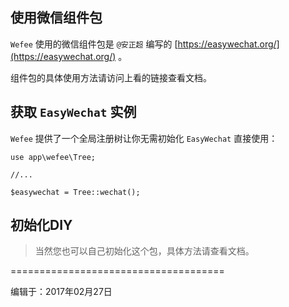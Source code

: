 ## 使用微信组件包

`Wefee` 使用的微信组件包是 `@安正超` 编写的 [https://easywechat.org/](https://easywechat.org/) 。

组件包的具体使用方法请访问上看的链接查看文档。

## 获取 `EasyWechat` 实例

`Wefee` 提供了一个全局注册树让你无需初始化 `EasyWechat` 直接使用：

```
use app\wefee\Tree;

//...

$easywechat = Tree::wechat();

```

## 初始化DIY

> 当然您也可以自己初始化这个包，具体方法请查看文档。

=====================================

编辑于：2017年02月27日

